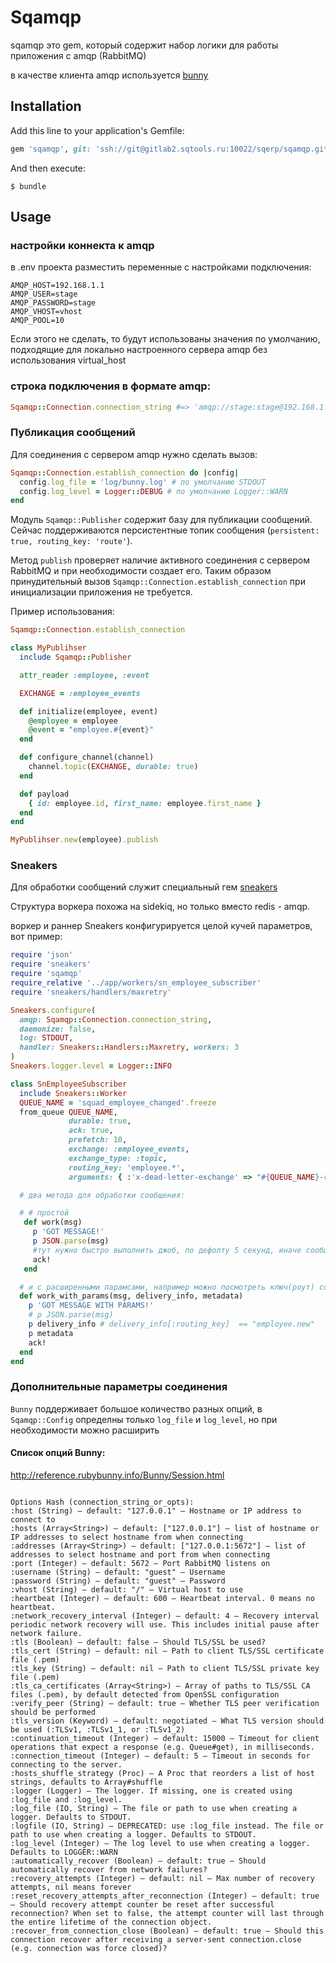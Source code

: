 # Sqamqp

sqamqp это gem, который содержит набор логики для работы приложения с amqp (RabbitMQ) 

в качестве клиента amqp используется [bunny](https://github.com/ruby-amqp/bunny)

## Installation

Add this line to your application's Gemfile:

```ruby
gem 'sqamqp', git: 'ssh://git@gitlab2.sqtools.ru:10022/sqerp/sqamqp.git'
```

And then execute:

    $ bundle

## Usage

### настройки коннекта к amqp

в .env проекта разместить переменные с настройками подключения: 

```
AMQP_HOST=192.168.1.1
AMQP_USER=stage
AMQP_PASSWORD=stage
AMQP_VHOST=vhost
AMQP_POOL=10
```

Если этого не сделать, то будут использованы значения по умолчанию, подходящие для локально настроенного сервера amqp без использования virtual_host

### строка подключения в формате amqp:

```ruby
Sqamqp::Connection.connection_string #=> 'amqp://stage:stage@192.168.1.1/vhost'
```


###  Публикация сообщений 

Для соединения с сервером amqp нужно сделать вызов: 

```ruby
Sqamqp::Connection.establish_connection do |config|
  config.log_file = 'log/bunny.log' # по умолчанию STDOUT
  config.log_level = Logger::DEBUG # по умолчанию Logger::WARN
end
```



Модуль  `Sqamqp::Publisher` содержит базу для публикации сообщений. Сейчас поддерживаются персистентные топик сообщения (`persistent: true, routing_key: 'route'`). 

Метод `publish` проверяет наличие активного соединения с сервером RabbitMQ и при необходимости создает его. Таким образом принудительный вызов `Sqamqp::Connection.establish_connection` при инициализации приложения не требуется.

Пример использования: 

```ruby
Sqamqp::Connection.establish_connection

class MyPublihser
  include Sqamqp::Publisher

  attr_reader :employee, :event

  EXCHANGE = :employee_events

  def initialize(employee, event)
    @employee = employee
    @event = "employee.#{event}"
  end

  def configure_channel(channel)
    channel.topic(EXCHANGE, durable: true)
  end

  def payload
    { id: employee.id, first_name: employee.first_name }
  end
end

MyPublihser.new(employee).publish
```

### Sneakers

Для обработки сообщений служит специальный гем [sneakers](https://github.com/jondot/sneakers)

Структура воркера похожа на sidekiq, но только вместо redis - amqp.

воркер и раннер Sneakers конфигурируется целой кучей параметров, вот пример: 

```ruby
require 'json'
require 'sneakers'
require 'sqamqp'
require_relative '../app/workers/sn_employee_subscriber'
require 'sneakers/handlers/maxretry'

Sneakers.configure(
  amqp: Sqamqp::Connection.connection_string,
  daemonize: false,
  log: STDOUT,
  handler: Sneakers::Handlers::Maxretry, workers: 3 
)
Sneakers.logger.level = Logger::INFO

class SnEmployeeSubscriber
  include Sneakers::Worker
  QUEUE_NAME = 'squad_employee_changed'.freeze
  from_queue QUEUE_NAME,
             durable: true,
             ack: true,
             prefetch: 10,
             exchange: :employee_events,
             exchange_type: :topic,
             routing_key: 'employee.*',
             arguments: { :'x-dead-letter-exchange' => "#{QUEUE_NAME}-retry" }

  # два метода для обработки сообщения:

  # # простой
   def work(msg)
     p 'GOT MESSAGE!'
     p JSON.parse(msg)
     #тут нужно быстро выполнить джоб, по дефолту 5 секунд, иначе сообщение # уйдет в retry
     ack!
   end

  # и с расширенными парамсами, например можно посмотреть ключ(роут) события
  def work_with_params(msg, delivery_info, metadata)
    p 'GOT MESSAGE WITH PARAMS!'
    # p JSON.parse(msg)
    p delivery_info # delivery_info[:routing_key]  == "employee.new"
    p metadata
    ack!
  end
end

```


### Дополнительные параметры соединения

`Bunny` поддерживает большое количество разных опций, в `Sqamqp::Config` определны только `log_file` и `log_level`, но при необходимости можно расширить

#### Список опций Bunny: 

http://reference.rubybunny.info/Bunny/Session.html

```

Options Hash (connection_string_or_opts):
:host (String) — default: "127.0.0.1" — Hostname or IP address to connect to
:hosts (Array<String>) — default: ["127.0.0.1"] — list of hostname or IP addresses to select hostname from when connecting
:addresses (Array<String>) — default: ["127.0.0.1:5672"] — list of addresses to select hostname and port from when connecting
:port (Integer) — default: 5672 — Port RabbitMQ listens on
:username (String) — default: "guest" — Username
:password (String) — default: "guest" — Password
:vhost (String) — default: "/" — Virtual host to use
:heartbeat (Integer) — default: 600 — Heartbeat interval. 0 means no heartbeat.
:network_recovery_interval (Integer) — default: 4 — Recovery interval periodic network recovery will use. This includes initial pause after network failure.
:tls (Boolean) — default: false — Should TLS/SSL be used?
:tls_cert (String) — default: nil — Path to client TLS/SSL certificate file (.pem)
:tls_key (String) — default: nil — Path to client TLS/SSL private key file (.pem)
:tls_ca_certificates (Array<String>) — Array of paths to TLS/SSL CA files (.pem), by default detected from OpenSSL configuration
:verify_peer (String) — default: true — Whether TLS peer verification should be performed
:tls_version (Keyword) — default: negotiated — What TLS version should be used (:TLSv1, :TLSv1_1, or :TLSv1_2)
:continuation_timeout (Integer) — default: 15000 — Timeout for client operations that expect a response (e.g. Queue#get), in milliseconds.
:connection_timeout (Integer) — default: 5 — Timeout in seconds for connecting to the server.
:hosts_shuffle_strategy (Proc) — A Proc that reorders a list of host strings, defaults to Array#shuffle
:logger (Logger) — The logger. If missing, one is created using :log_file and :log_level.
:log_file (IO, String) — The file or path to use when creating a logger. Defaults to STDOUT.
:logfile (IO, String) — DEPRECATED: use :log_file instead. The file or path to use when creating a logger. Defaults to STDOUT.
:log_level (Integer) — The log level to use when creating a logger. Defaults to LOGGER::WARN
:automatically_recover (Boolean) — default: true — Should automatically recover from network failures?
:recovery_attempts (Integer) — default: nil — Max number of recovery attempts, nil means forever
:reset_recovery_attempts_after_reconnection (Integer) — default: true — Should recovery attempt counter be reset after successful reconnection? When set to false, the attempt counter will last through the entire lifetime of the connection object.
:recover_from_connection_close (Boolean) — default: true — Should this connection recover after receiving a server-sent connection.close (e.g. connection was force closed)?
```
